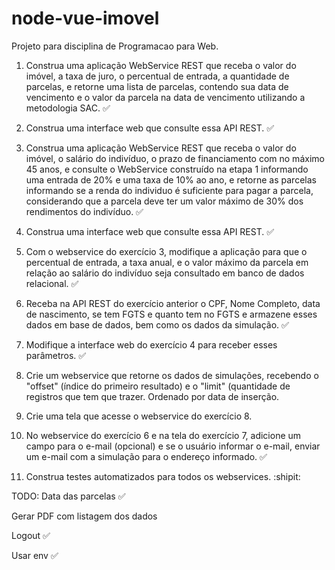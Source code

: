 # node-vue-imovel
Projeto para disciplina de Programacao para Web.

1. Construa uma aplicação WebService REST que receba o valor do imóvel, a taxa de juro, o percentual de entrada, a quantidade de parcelas, e retorne uma lista de parcelas, contendo sua data de vencimento e o valor da parcela na data de vencimento utilizando a metodologia SAC. 
:white_check_mark:
2. Construa uma interface web que consulte essa API REST. 
:white_check_mark:
3. Construa uma aplicação WebService REST que receba o valor do imóvel, o salário do indivíduo, o prazo de financiamento com no máximo 45 anos, e consulte o WebService construído na etapa 1 informando uma entrada de 20% e uma taxa de 10% ao ano, e retorne as parcelas informando se a renda do individuo é suficiente para pagar a parcela, considerando que a parcela deve ter um valor máximo de 30% dos rendimentos do indivíduo. 
:white_check_mark:
4. Construa uma interface web que consulte essa API REST. 
:white_check_mark:
5. Com o webservice do exercício 3, modifique a aplicação para que o percentual de entrada, a taxa anual, e o valor máximo da parcela em relação ao salário do indivíduo seja consultado em banco de dados relacional. :white_check_mark:

6. Receba na API REST do exercício anterior o CPF, Nome Completo, data de nascimento, se tem FGTS e quanto tem no FGTS e armazene esses dados em base de dados, bem como os dados da simulação. :white_check_mark:

7. Modifique a interface web do exercício 4 para receber esses parâmetros. :white_check_mark:

8. Crie um webservice que retorne os dados de simulações, recebendo o "offset" (índice do primeiro resultado) e o "limit" (quantidade de registros que tem que trazer. Ordenado por data de inserção. 

9. Crie uma tela que acesse o webservice do exercício 8. 

10. No webservice do exercício 6 e na tela do exercício 7, adicione um campo para o e-mail (opcional) e se o usuário informar o e-mail, enviar um e-mail com a simulação para o endereço informado. :white_check_mark:

11. Construa testes automatizados para todos os webservices. :shipit:

TODO:
Data das parcelas :white_check_mark:

Gerar PDF com listagem dos dados

Logout :white_check_mark:

Usar env :white_check_mark:
